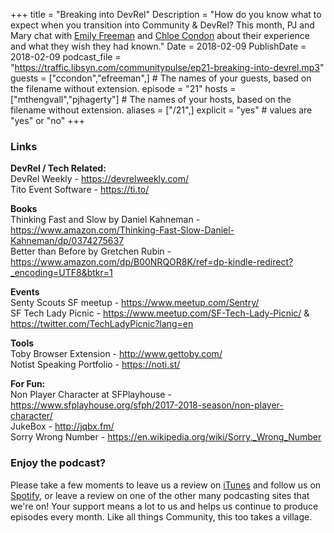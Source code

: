 +++
title = "Breaking into DevRel"
Description = "How do you know what to expect when you transition into Community & DevRel? This month, PJ and Mary chat with [Emily Freeman](https://twitter.com/editingemily) and [Chloe Condon](https://twitter.com/ChloeCondon) about their experience and what they wish they had known."
Date = 2018-02-09
PublishDate = 2018-02-09
podcast_file = "https://traffic.libsyn.com/communitypulse/ep21-breaking-into-devrel.mp3"
guests = ["ccondon","efreeman",] # The names of your guests, based on the filename without extension.
episode = "21"
hosts = ["mthengvall","pjhagerty"] # The names of your hosts, based on the filename without extension.
aliases = ["/21",]
explicit = "yes" # values are "yes" or "no"
+++
### Links
**DevRel / Tech Related:**  
DevRel Weekly - https://devrelweekly.com/  
Tito Event Software - https://ti.to/

**Books**  
Thinking Fast and Slow by Daniel Kahneman - https://www.amazon.com/Thinking-Fast-Slow-Daniel-Kahneman/dp/0374275637  
Better than Before by Gretchen Rubin - https://www.amazon.com/dp/B00NRQOR8K/ref=dp-kindle-redirect?_encoding=UTF8&btkr=1

**Events**  
Senty Scouts SF meetup - https://www.meetup.com/Sentry/  
SF Tech Lady Picnic - https://www.meetup.com/SF-Tech-Lady-Picnic/ & https://twitter.com/TechLadyPicnic?lang=en

**Tools**  
Toby Browser Extension - http://www.gettoby.com/  
Notist Speaking Portfolio - https://noti.st/

**For Fun:**  
Non Player Character at SFPlayhouse - https://www.sfplayhouse.org/sfph/2017-2018-season/non-player-character/  
JukeBox - http://jqbx.fm/  
Sorry Wrong Number - https://en.wikipedia.org/wiki/Sorry,_Wrong_Number

### Enjoy the podcast?
Please take a few moments to leave us a review on [iTunes](https://itunes.apple.com/us/podcast/community-pulse/id1218368182?mt=2) and follow us on [Spotify](https://open.spotify.com/show/3I7g5WfMSgpWu38zZMjet?si=565TMb81SaWwrJYbAIeOxQ), or leave a review on one of the other many podcasting sites that we're on! Your support means a lot to us and helps us continue to produce episodes every month. Like all things Community, this too takes a village.
